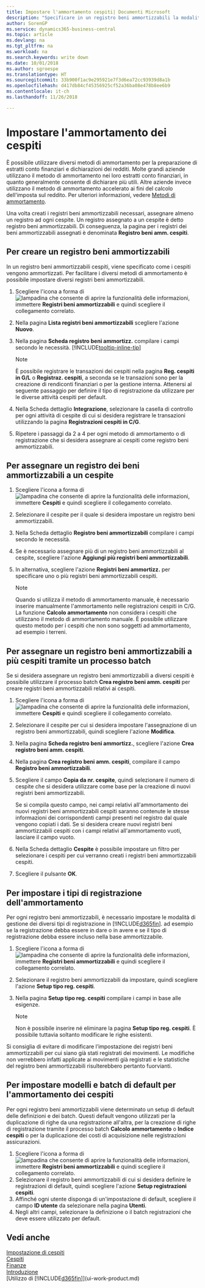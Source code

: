 ```yaml
---
title: Impostare l'ammortamento cespiti| Documenti Microsoft
description: "Specificare in un registro beni ammortizzabili la modalità di ammortamento o svalutazione dei cespiti."
author: SorenGP
ms.service: dynamics365-business-central
ms.topic: article
ms.devlang: na
ms.tgt_pltfrm: na
ms.workload: na
ms.search.keywords: write down
ms.date: 10/01/2018
ms.author: sgroespe
ms.translationtype: HT
ms.sourcegitcommit: 33b900f1ac9e295921e7f3d6ea72cc93939d8a1b
ms.openlocfilehash: d417db84cf45356925cf52a36ba08e478b8ee6b9
ms.contentlocale: it-ch
ms.lasthandoff: 11/26/2018

---
```

# <a name="set-up-fixed-asset-depreciation"></a>Impostare l'ammortamento dei cespiti
 È possibile utilizzare diversi metodi di ammortamento per la preparazione di estratti conto finanziari e dichiarazioni dei redditi. Molte grandi aziende utilizzano il metodo di ammortamento nei loro estratti conto finanziari, in quanto generalmente consente di dichiarare più utili. Altre aziende invece utilizzano il metodo di ammortamento accelerato ai fini del calcolo dell'imposta sul reddito. Per ulteriori informazioni, vedere [Metodi di ammortamento](fa-depreciation-methods.md).

 Una volta creati i registri beni ammortizzabili necessari, assegnare almeno un registro ad ogni cespite. Un registro assegnato a un cespite è detto registro beni ammortizzabili. Di conseguenza, la pagina per i registri dei beni ammortizzabili assegnati è denominata **Registro beni amm. cespiti**.

## <a name="to-create-a-depreciation-book"></a>Per creare un registro beni ammortizzabili
In un registro beni ammortizzabili cespiti, viene specificato come i cespiti vengono ammortizzati. Per facilitare i diversi metodi di ammortamento è possibile impostare diversi registri beni ammortizzabili.  

1. Scegliere l'icona a forma di ![lampadina che consente di aprire la funzionalità delle informazioni](media/ui-search/search_small.png "Informazioni sull'operazione che si desidera eseguire"), immettere **Registri beni ammortizzabili** e quindi scegliere il collegamento correlato.
2. Nella pagina **Lista registri beni ammortizzabili** scegliere l'azione **Nuovo**.
3. Nella pagina **Scheda registro beni ammortizz.** compilare i campi secondo le necessità. [!INCLUDE[tooltip-inline-tip](includes/tooltip-inline-tip_md.md)]

    > [!NOTE]  
    >   È possibile registrare le transazioni dei cespiti nella pagina **Reg. cespiti in G/L** o **Registraz. cespiti**, a seconda se le transazioni sono per la creazione di rendiconti finanziari o per la gestione interna. Attenersi al seguente passaggio per definire il tipo di registrazione da utilizzare per le diverse attività cespiti per default.
4. Nella Scheda dettaglio **Integrazione**, selezionare la casella di controllo per ogni attività di cespite di cui si desidera registrare le transazioni utilizzando la pagina **Registrazioni cespiti in C/G**.
5. Ripetere i passaggi da 2 a 4 per ogni metodo di ammortamento o di registrazione che si desidera assegnare ai cespiti come registro beni ammortizzabili.

## <a name="to-assign-a-depreciation-book-to-a-fixed-asset"></a>Per assegnare un registro dei beni ammortizzabili a un cespite
1. Scegliere l'icona a forma di ![lampadina che consente di aprire la funzionalità delle informazioni](media/ui-search/search_small.png "Informazioni sull'operazione che si desidera eseguire"), immettere **Cespiti** e quindi scegliere il collegamento correlato.
2. Selezionare il cespite per il quale si desidera impostare un registro beni ammortizzabili.
3. Nella Scheda dettaglio **Registro beni ammortizzabili** compilare i campi secondo le necessità.
4. Se è necessario assegnare più di un registro beni ammortizzabili al cespite, scegliere l'azione **Aggiungi più registri beni ammortizzabili**.
5. In alternativa, scegliere l'azione **Registri beni ammortizz.** per specificare uno o più registri beni ammortizzabili cespiti.

    > [!NOTE]  
    >   Quando si utilizza il metodo di ammortamento manuale, è necessario inserire manualmente l'ammortamento nelle registrazioni cespiti in C/G. La funzione **Calcolo ammortamento** non considera i cespiti che utilizzano il metodo di ammortamento manuale. È possibile utilizzare questo metodo per i cespiti che non sono soggetti ad ammortamento, ad esempio i terreni.

## <a name="to-assign-a-depreciation-book-to-multiple-fixed-assets-with-a-batch-job"></a>Per assegnare un registro beni ammortizzabili a più cespiti tramite un processo batch
Se si desidera assegnare un registro beni ammortizzabili a diversi cespiti è possibile utilizzare il processo batch **Crea registro beni amm. cespiti** per creare registri beni ammortizzabili relativi ai cespiti.  

1. Scegliere l'icona a forma di ![lampadina che consente di aprire la funzionalità delle informazioni](media/ui-search/search_small.png "Informazioni sull'operazione che si desidera eseguire"), immettere **Cespiti** e quindi scegliere il collegamento correlato.
2. Selezionare il cespite per cui si desidera impostare l'assegnazione di un registro beni ammortizzabili, quindi scegliere l'azione **Modifica**.
3. Nella pagina **Scheda registro beni ammortizz.**, scegliere l'azione **Crea registro beni amm. cespiti**.
4. Nella pagina **Crea registro beni amm. cespiti**, compilare il campo **Registro beni ammortizzabili**.
5. Scegliere il campo **Copia da nr. cespite**, quindi selezionare il numero di cespite che si desidera utilizzare come base per la creazione di nuovi registri beni ammortizzabili.

    Se si compila questo campo, nei campi relativi all'ammortamento dei nuovi registri beni ammortizzabili cespiti saranno contenute le stesse informazioni dei corrispondenti campi presenti nel registro dal quale vengono copiati i dati. Se si desidera creare nuovi registri beni ammortizzabili cespiti con i campi relativi all'ammortamento vuoti, lasciare il campo vuoto.  
6. Nella Scheda dettaglio **Cespite** è possibile impostare un filtro per selezionare i cespiti per cui verranno creati i registri beni ammortizzabili cespiti.
7. Scegliere il pulsante **OK**.

## <a name="to-set-up-depreciation-posting-types"></a>Per impostare i tipi di registrazione dell'ammortamento
Per ogni registro beni ammortizzabili, è necessario impostare le modalità di gestione dei diversi tipi di registrazione in [!INCLUDE[d365fin](includes/d365fin_md.md)]. ad esempio se la registrazione debba essere in dare o in avere e se il tipo di registrazione debba essere incluso nella base ammortizzabile.  

1. Scegliere l'icona a forma di ![lampadina che consente di aprire la funzionalità delle informazioni](media/ui-search/search_small.png "Informazioni sull'operazione che si desidera eseguire"), immettere **Registri beni ammortizzabili** e quindi scegliere il collegamento correlato.  
2. Selezionare il registro beni ammortizzabili da impostare, quindi scegliere l'azione **Setup tipo reg. cespiti**.
3. Nella pagina **Setup tipo reg. cespiti** compilare i campi in base alle esigenze.

    > [!NOTE]  
    >   Non è possibile inserire né eliminare la pagina **Setup tipo reg. cespiti**. È possibile tuttavia soltanto modificare le righe esistenti.

Si consiglia di evitare di modificare l’impostazione dei registri beni ammortizzabili per cui siano già stati registrati dei movimenti. Le modifiche non verrebbero infatti applicate ai movimenti già registrati e le statistiche del registro beni ammortizzabili risulterebbero pertanto fuorvianti.

## <a name="to-set-up-default-templates-and-batches-for-fixed-asset-depreciation"></a>Per impostare modelli e batch di default per l'ammortamento dei cespiti
Per ogni registro beni ammortizzabili viene determinato un setup di default delle definizioni e dei batch. Questi default vengono utilizzati per la duplicazione di righe da una registrazione all'altra, per la creazione di righe di registrazione tramite il processo batch **Calcolo ammortamento** o **Indice cespiti** o per la duplicazione dei costi di acquisizione nelle registrazioni assicurazioni.  

1. Scegliere l'icona a forma di ![lampadina che consente di aprire la funzionalità delle informazioni](media/ui-search/search_small.png "Informazioni sull'operazione che si desidera eseguire"), immettere **Registri beni ammortizzabili** e quindi scegliere il collegamento correlato.  
2. Selezionare il registro beni ammortizzabili di cui si desidera definire le registrazioni di default, quindi scegliere l'azione **Setup registrazioni cespiti**.  
3. Affinché ogni utente disponga di un'impostazione di default, scegliere il campo **ID utente** da selezionare nella pagina **Utenti**.  
4. Negli altri campi, selezionare la definizione o il batch registrazioni che deve essere utilizzato per default.  

## <a name="see-also"></a>Vedi anche
[Impostazione di cespiti](fa-setup.md)  
[Cespiti](fa-manage.md)  
[Finanze](finance.md)  
[Introduzione](product-get-started.md)  
[Utilizzo di [!INCLUDE[d365fin](includes/d365fin_md.md)]](ui-work-product.md)

